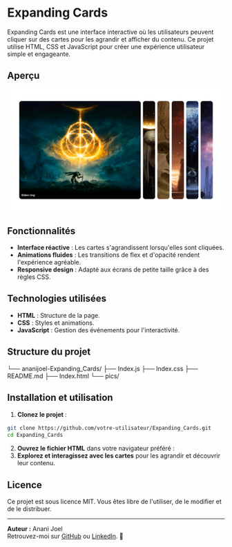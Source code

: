 # Expanding Cards

Expanding Cards est une interface interactive où les utilisateurs peuvent cliquer sur des cartes pour les agrandir et afficher du contenu. Ce projet utilise HTML, CSS et JavaScript pour créer une expérience utilisateur simple et engageante.

## Aperçu

![Aperçu du projet](./pics/preview.png)

## Fonctionnalités

- **Interface réactive** : Les cartes s'agrandissent lorsqu'elles sont cliquées.
- **Animations fluides** : Les transitions de flex et d'opacité rendent l'expérience agréable.
- **Responsive design** : Adapté aux écrans de petite taille grâce à des règles CSS.

## Technologies utilisées

- **HTML** : Structure de la page.
- **CSS** : Styles et animations.
- **JavaScript** : Gestion des événements pour l'interactivité.

## Structure du projet
└── ananijoel-Expanding_Cards/
    ├── Index.js
    ├── Index.css
    ├── README.md
    ├── Index.html
    └── pics/
## Installation et utilisation

1. **Clonez le projet** :
```bash
git clone https://github.com/votre-utilisateur/Expanding_Cards.git
cd Expanding_Cards
```
2. **Ouvrez le fichier HTML** dans votre navigateur préféré :
3. **Explorez et interagissez avec les cartes** pour les agrandir et découvrir leur contenu.

## Licence

Ce projet est sous licence MIT. Vous êtes libre de l'utiliser, de le modifier et de le distribuer.

---

**Auteur :** Anani Joel  
Retrouvez-moi sur [GitHub](https://github.com/ananijoel) ou [LinkedIn](https://www.linkedin.com/in/anatide-anani-316128299/). 🎉
